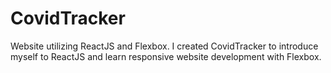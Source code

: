 # CovidTracker

Website utilizing ReactJS and Flexbox. I created CovidTracker to introduce myself to ReactJS and learn responsive website development with Flexbox.
